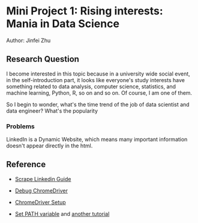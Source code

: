 # Mini Project 1: Rising interests: Mania in Data Science

Author: Jinfei Zhu

## Research Question

I become interested in this topic because in a university wide social event, in the self-introduction part, it looks like everyone's study interests have something related to data analysis, computer science, statistics, and machine learning, Python, R, so on and so on. Of course, I am one of them. 

So I begin to wonder, what's the time trend of the job of data scientist and data engineer? What's the popularity 

### Problems
LinkedIn is a Dynamic Website, which means many important information doesn't appear directly in the html.




## Reference

- [Scrape Linkedin Guide](https://maoviola.medium.com/a-complete-guide-to-web-scraping-linkedin-job-postings-ad290fcaa97f)

- [Debug ChromeDriver](https://stackoverflow.com/questions/60362018/macos-catalinav-10-15-3-error-chromedriver-cannot-be-opened-because-the-de)

- [ChromeDriver Setup](https://zwbetz.com/download-chromedriver-binary-and-add-to-your-path-for-automated-functional-testing/)

- [Set PATH variable](https://www.cyberciti.biz/faq/appleosx-bash-unix-change-set-path-environment-variable/) and [another tutorial](https://www.kenst.com/2015/03/including-the-chromedriver-location-in-macos-system-path/)



